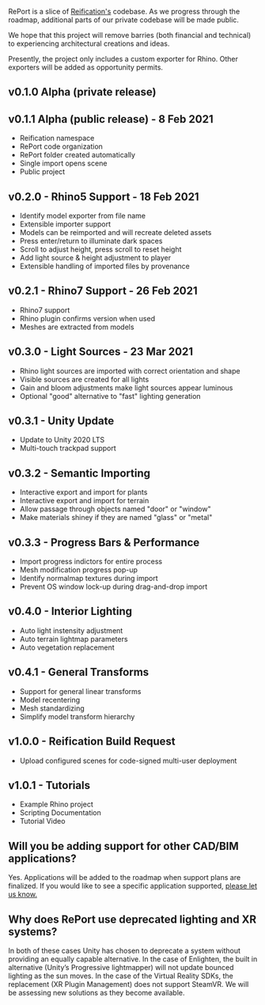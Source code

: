 RePort is a slice of [Reification's](https://reification.io) codebase. As we progress through the roadmap, additional parts of our private codebase will be made public.

We hope that this project will remove barries (both financial and technical) to experiencing architectural creations and ideas.

Presently, the project only includes a custom exporter for Rhino. Other exporters will be added as opportunity permits.

## v0.1.0 Alpha (private release)

## v0.1.1 Alpha (public release) - 8 Feb 2021
* Reification namespace
* RePort code organization
* RePort folder created automatically
* Single import opens scene
* Public project

## v0.2.0 - Rhino5 Support - 18 Feb 2021
* Identify model exporter from file name
* Extensible importer support
* Models can be reimported and will recreate deleted assets
* Press enter/return to illuminate dark spaces
* Scroll to adjust height, press scroll to reset height
* Add light source & height adjustment to player
* Extensible handling of imported files by provenance

## v0.2.1 - Rhino7 Support - 26 Feb 2021
* Rhino7 support
* Rhino plugin confirms version when used
* Meshes are extracted from models

## v0.3.0 - Light Sources - 23 Mar 2021
* Rhino light sources are imported with correct orientation and shape
* Visible sources are created for all lights
* Gain and bloom adjustments make light sources appear luminous
* Optional "good" alternative to "fast" lighting generation

## v0.3.1 - Unity Update
* Update to Unity 2020 LTS
* Multi-touch trackpad support

## v0.3.2 - Semantic Importing
* Interactive export and import for plants
* Interactive export and import for terrain
* Allow passage through objects named "door" or "window"
* Make materials shiney if they are named "glass" or "metal"

## v0.3.3 - Progress Bars & Performance
* Import progress indictors for entire process
* Mesh modification progress pop-up
* Identify normalmap textures during import
* Prevent OS window lock-up during drag-and-drop import

## v0.4.0 - Interior Lighting
* Auto light instensity adjustment
* Auto terrain lightmap parameters
* Auto vegetation replacement

## v0.4.1 - General Transforms
* Support for general linear transforms
* Model recentering
* Mesh standardizing
* Simplify model transform hierarchy

## v1.0.0 - Reification Build Request
* Upload configured scenes for code-signed multi-user deployment

## v1.0.1 - Tutorials
* Example Rhino project
* Scripting Documentation
* Tutorial Video

## Will you be adding support for other CAD/BIM applications?
Yes. Applications will be added to the roadmap when support plans are finalized. If you would like to see a specific application supported, [please let us know.](mailto:support@reification.io)

## Why does RePort use deprecated lighting and XR systems?
In both of these cases Unity has chosen to deprecate a system without providing an equally capable alternative. In the case of Enlighten, the built in alternative (Unity’s Progressive lightmapper) will not update bounced lighting as the sun moves. In the case of the Virtual Reality SDKs, the replacement (XR Plugin Management) does not support SteamVR. We will be assessing new solutions as they become available.
